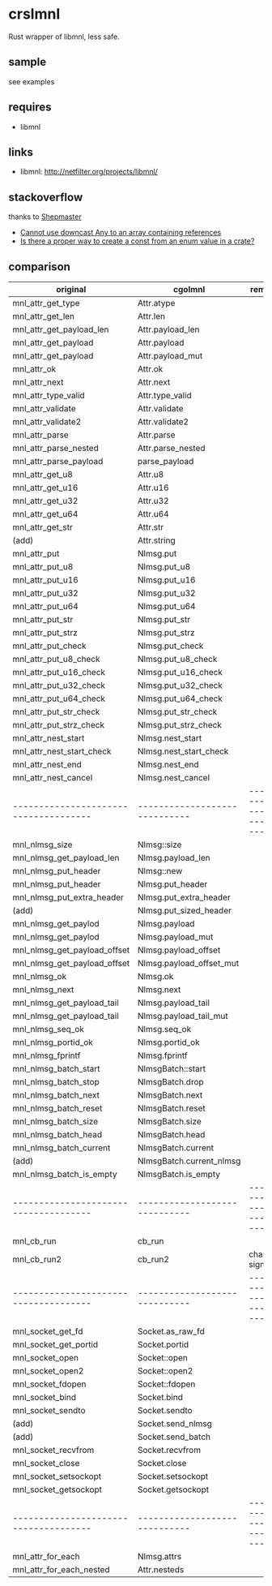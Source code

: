crslmnl
=======

Rust wrapper of libmnl, less safe.


sample
------

see examples


requires
--------

  * libmnl


links
-----

* libmnl: http://netfilter.org/projects/libmnl/


stackoverflow
-------------

thanks to [Shepmaster](http://stackoverflow.com/users/155423/shepmaster)

* [Cannot use downcast Any to an array containing references](http://stackoverflow.com/questions/40922855/cannot-use-downcast-any-to-an-array-containing-references)
* [Is there a proper way to create a const from an enum value in a crate?](http://stackoverflow.com/questions/41501411/is-there-a-proper-way-to-create-a-const-from-an-enum-value-in-a-crate)


comparison
----------

| original				| cgolmnl			| remarks			|
| ------------------------------------- | ----------------------------- | ----------------------------- |
| mnl_attr_get_type			| Attr.atype			|				|
| mnl_attr_get_len			| Attr.len			|				|
| mnl_attr_get_payload_len		| Attr.payload_len		|				|
| mnl_attr_get_payload			| Attr.payload			|				|
| mnl_attr_get_payload			| Attr.payload_mut		|				|
| mnl_attr_ok				| Attr.ok			|				|
| mnl_attr_next				| Attr.next			| 				|
| mnl_attr_type_valid			| Attr.type_valid		| 				|
| mnl_attr_validate			| Attr.validate			| 				|
| mnl_attr_validate2			| Attr.validate2		| 				|
| mnl_attr_parse			| Attr.parse			| 				|
| mnl_attr_parse_nested			| Attr.parse_nested		| 				|
| mnl_attr_parse_payload		| parse_payload			| 				|
| mnl_attr_get_u8			| Attr.u8			|				|
| mnl_attr_get_u16			| Attr.u16			|				|
| mnl_attr_get_u32			| Attr.u32			|				|
| mnl_attr_get_u64			| Attr.u64			|				|
| mnl_attr_get_str			| Attr.str			|				|
| (add)					| Attr.string			|				|
| mnl_attr_put				| Nlmsg.put			|				|
| mnl_attr_put_u8			| Nlmsg.put_u8			|				|
| mnl_attr_put_u16			| Nlmsg.put_u16			|				|
| mnl_attr_put_u32			| Nlmsg.put_u32			|				|
| mnl_attr_put_u64			| Nlmsg.put_u64			|				|
| mnl_attr_put_str			| Nlmsg.put_str			|				|
| mnl_attr_put_strz			| Nlmsg.put_strz		|				|
| mnl_attr_put_check			| Nlmsg.put_check		|				|
| mnl_attr_put_u8_check			| Nlmsg.put_u8_check		|				|
| mnl_attr_put_u16_check		| Nlmsg.put_u16_check		|				|
| mnl_attr_put_u32_check		| Nlmsg.put_u32_check		|				|
| mnl_attr_put_u64_check		| Nlmsg.put_u64_check		|				|
| mnl_attr_put_str_check		| Nlmsg.put_str_check		|				|
| mnl_attr_put_strz_check		| Nlmsg.put_strz_check		|				|
| mnl_attr_nest_start			| Nlmsg.nest_start		|				|
| mnl_attr_nest_start_check		| Nlmsg.nest_start_check	|				|
| mnl_attr_nest_end			| Nlmsg.nest_end		|				|
| mnl_attr_nest_cancel			| Nlmsg.nest_cancel		|				|
| ------------------------------------- | ----------------------------- | ----------------------------- |
| mnl_nlmsg_size			| Nlmsg::size			|				|
| mnl_nlmsg_get_payload_len		| Nlmsg.payload_len		|				|
| mnl_nlmsg_put_header			| Nlmsg::new			|				|
| mnl_nlmsg_put_header			| Nlmsg.put_header		|				|
| mnl_nlmsg_put_extra_header		| Nlmsg.put_extra_header	|  				|
| (add)					| Nlmsg.put_sized_header	|  				|
| mnl_nlmsg_get_paylod			| Nlmsg.payload			| 				|
| mnl_nlmsg_get_paylod			| Nlmsg.payload_mut		| 				|
| mnl_nlmsg_get_payload_offset		| Nlmsg.payload_offset		| 				|
| mnl_nlmsg_get_payload_offset		| Nlmsg.payload_offset_mut	| 				|
| mnl_nlmsg_ok				| Nlmsg.ok			| 				|
| mnl_nlmsg_next			| Nlmsg.next			|				|
| mnl_nlmsg_get_payload_tail		| Nlmsg.payload_tail		| 				|
| mnl_nlmsg_get_payload_tail		| Nlmsg.payload_tail_mut	| 				|
| mnl_nlmsg_seq_ok			| Nlmsg.seq_ok			|				|
| mnl_nlmsg_portid_ok			| Nlmsg.portid_ok		| 				|
| mnl_nlmsg_fprintf			| Nlmsg.fprintf			|				|
| mnl_nlmsg_batch_start			| NlmsgBatch::start		|				|
| mnl_nlmsg_batch_stop			| NlmsgBatch.drop		| 				|
| mnl_nlmsg_batch_next			| NlmsgBatch.next		|	 			|
| mnl_nlmsg_batch_reset			| NlmsgBatch.reset		|	 			|
| mnl_nlmsg_batch_size			| NlmsgBatch.size		|	 			|
| mnl_nlmsg_batch_head			| NlmsgBatch.head		|	 			|
| mnl_nlmsg_batch_current		| NlmsgBatch.current		|				|
| (add)					| NlmsgBatch.current_nlmsg	|				|
| mnl_nlmsg_batch_is_empty		| NlmsgBatch.is_empty		|				|
| ------------------------------------- | ----------------------------- | ----------------------------- |
| mnl_cb_run				| cb_run			| 				|
| mnl_cb_run2				| cb_run2			| changed signature		|
| ------------------------------------- | ----------------------------- | ----------------------------- |
| mnl_socket_get_fd			| Socket.as_raw_fd		|				|
| mnl_socket_get_portid			| Socket.portid			|				|
| mnl_socket_open			| Socket::open			| 				|
| mnl_socket_open2			| Socket::open2			| 				|
| mnl_socket_fdopen			| Socket::fdopen		| 				|
| mnl_socket_bind			| Socket.bind			|				|
| mnl_socket_sendto			| Socket.sendto			|				|
| (add)					| Socket.send_nlmsg		|				|
| (add)					| Socket.send_batch		|				|
| mnl_socket_recvfrom			| Socket.recvfrom		|				|
| mnl_socket_close			| Socket.close			|				|
| mnl_socket_setsockopt			| Socket.setsockopt		|				|
| mnl_socket_getsockopt			| Socket.getsockopt		|				|
| ------------------------------------- | ----------------------------- | ----------------------------- |
| mnl_attr_for_each			| Nlmsg.attrs			|				|
| mnl_attr_for_each_nested		| Attr.nesteds			|				|
